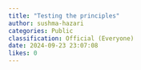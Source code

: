 ```yaml
---
title: "Testing the principles"
author: sushma-hazari
categories: Public
classification: Official (Everyone)
date: 2024-09-23 23:07:08 
likes: 0
---
```


